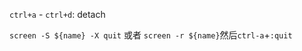 

`ctrl+a` - `ctrl+d`: detach

`screen -S ${name} -X quit` 或者 `screen -r ${name}`然后`ctrl-a`+`:quit` 


